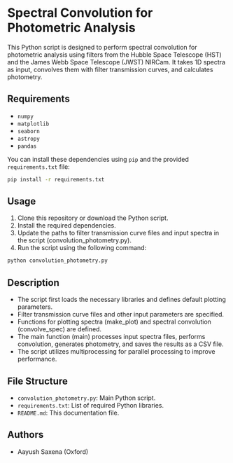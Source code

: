 # Spectral Convolution for Photometric Analysis

This Python script is designed to perform spectral convolution for photometric analysis using filters from the Hubble Space Telescope (HST) and the James Webb Space Telescope (JWST) NIRCam. It takes 1D spectra as input, convolves them with filter transmission curves, and calculates photometry.

## Requirements

- `numpy`
- `matplotlib`
- `seaborn`
- `astropy`
- `pandas`

You can install these dependencies using `pip` and the provided `requirements.txt` file:

```bash
pip install -r requirements.txt
```

## Usage

1. Clone this repository or download the Python script.
2. Install the required dependencies.
3. Update the paths to filter transmission curve files and input spectra in the script (convolution_photometry.py).
4. Run the script using the following command:

```bash
python convolution_photometry.py
```

## Description

- The script first loads the necessary libraries and defines default plotting parameters.
- Filter transmission curve files and other input parameters are specified.
- Functions for plotting spectra (make_plot) and spectral convolution (convolve_spec) are defined.
- The main function (main) processes input spectra files, performs convolution, generates photometry, and saves the results as a CSV file.
- The script utilizes multiprocessing for parallel processing to improve performance.

## File Structure

- `convolution_photometry.py`: Main Python script.
- `requirements.txt`: List of required Python libraries.
- `README.md`: This documentation file.

## Authors

- Aayush Saxena (Oxford)